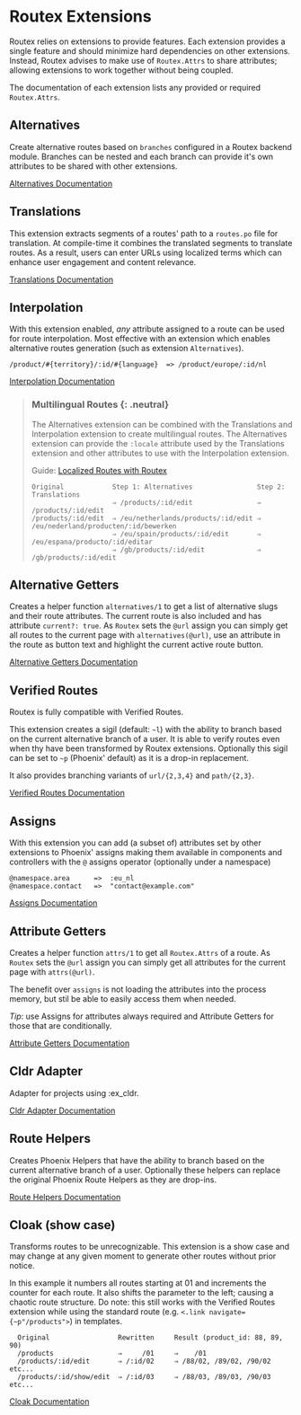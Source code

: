 # Routex Extensions

Routex relies on extensions to provide features. Each extension provides a
single feature and should minimize hard dependencies on other extensions.
Instead, Routex advises to make use of `Routex.Attrs` to share attributes;
allowing extensions to work together without being coupled.

The documentation of each extension lists any provided or required
`Routex.Attrs`.


## Alternatives

Create alternative routes based on `branches` configured in a Routex backend
module. Branches can be nested and each branch can provide it's own attributes to
be shared with other extensions.

[Alternatives Documentation](https://hexdocs.pm/routex/Routex.Extension.Alternatives.html)


## Translations

This extension extracts segments of a routes' path to a `routes.po` file for
translation. At compile-time it combines the translated segments to translate
routes. As a result, users can enter URLs using localized terms which can
enhance user engagement and content relevance.

[Translations Documentation](https://hexdocs.pm/routex/Routex.Extension.Translations.html)


## Interpolation

With this extension enabled, *any* attribute assigned to a route can be used
for route interpolation. Most effective with an extension which enables
alternative routes generation (such as extension `Alternatives`).

    /product/#{territory}/:id/#{language}  => /product/europe/:id/nl

[Interpolation Documentation](https://hexdocs.pm/routex/Routex.Extension.Interpolation.html)

> ### Multilingual Routes {: .neutral}
> The Alternatives extension can be combined with the Translations and Interpolation
> extension to create multilingual routes. The Alternatives extension can provide the `:locale`
> attribute used by the Translations extension and other attributes to use with the Interpolation
> extension.
>
> Guide: [Localized Routes with Routex](guides/LOCALIZED_ROUTES.md)
>
> 	  Original            Step 1: Alternatives                Step 2: Translations
> 						  ⇒ /products/:id/edit                ⇒ /products/:id/edit
> 	  /products/:id/edit  ⇒ /eu/netherlands/products/:id/edit ⇒ /eu/nederland/producten/:id/bewerken
> 						  ⇒ /eu/spain/products/:id/edit	      ⇒ /eu/espana/producto/:id/editar
> 						  ⇒ /gb/products/:id/edit             ⇒ /gb/products/:id/edit
>

## Alternative Getters

Creates a helper function `alternatives/1` to get a list of alternative slugs
and their route attributes.  The current route is also included and has attribute
`current?: true`. As `Routex` sets the `@url` assign you can simply
get all routes to the current page with `alternatives(@url)`, use an attribute in the
route as button text and highlight the current active route button.

[Alternative Getters Documentation](https://hexdocs.pm/routex/Routex.Extension.AlternativeGetters.html)


## Verified Routes

Routex is fully compatible with Verified Routes.

This extension creates a sigil (default: `~l`) with the ability to branch based
on the current alternative branch of a user. It is able to verify routes even
when thy have been transformed by Routex extensions. Optionally this sigil can
be set to `~p` (Phoenix' default) as it is a drop-in replacement.

It also provides branching variants of `url/{2,3,4}` and `path/{2,3}`.

[Verified Routes Documentation](https://hexdocs.pm/routex/Routex.Extension.VerifiedRoutes.html)

## Assigns

With this extension you can add (a subset of) attributes set by other extensions
to Phoenix' assigns making them available in components and controllers with the
`@` assigns operator (optionally under a namespace)

    @namespace.area      =>  :eu_nl
	@namespace.contact   =>  "contact@example.com"

[Assigns Documentation](https://hexdocs.pm/routex/Routex.Extension.Assigns.html)


## Attribute Getters

Creates a helper function `attrs/1` to get all `Routex.Attrs` of a route. As
`Routex` sets the `@url` assign you can simply get all attributes for the
current page with `attrs(@url)`.

The benefit over `assigns` is not loading the attributes into the process memory,
but stil be able to easily access them when needed.

*Tip*: use Assigns for attributes always required and Attribute Getters for
those that are conditionally.


[Attribute Getters Documentation](https://hexdocs.pm/routex/Routex.Extension.AttrGetters.html)


## Cldr Adapter

Adapter for projects using :ex_cldr.

[Cldr Adapter Documentation](https://hexdocs.pm/routex/Routex.Extension.Cldr.html)


## Route Helpers

Creates Phoenix Helpers that have the ability to branch based on the current
alternative branch of a user. Optionally these helpers can replace the original
Phoenix Route Helpers as they are drop-ins.

[Route Helpers Documentation](https://hexdocs.pm/routex/Routex.Extension.RouteHelpers.html)

## Cloak (show case)

Transforms routes to be unrecognizable. This extension is a show case and may
change at any given moment to generate other routes without prior notice.

In this example it numbers all routes starting at 01 and increments the counter
for each route. It also shifts the parameter to the left; causing a chaotic
route structure. Do note: this still works with the Verified Routes extension
while using the standard route (e.g. `<.link navigate={~p"/products">`) in
templates.


      Original                 Rewritten     Result (product_id: 88, 89, 90)
      /products                ⇒     /01     ⇒    /01
      /products/:id/edit       ⇒ /:id/02     ⇒ /88/02, /89/02, /90/02 etc...
      /products/:id/show/edit  ⇒ /:id/03     ⇒ /88/03, /89/03, /90/03 etc...


[Cloak Documentation](https://hexdocs.pm/routex/Routex.Extension.Cloak.html)
